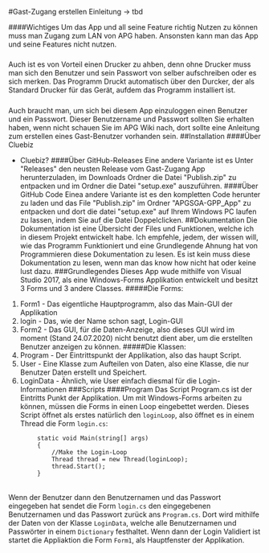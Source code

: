 #Gast-Zugang erstellen
Einleitung -> tbd

####Wichtiges
Um das App und all seine Feature richtig Nutzen zu können muss man Zugang zum LAN von APG haben.
Ansonsten kann man das App und seine Features nicht nutzen. 
#####
Auch ist es von Vorteil einen Drucker zu ahben,
denn ohne Drucker muss man sich den Benutzer und sein Passwort von selber aufschreiben oder es sich merken.
Das Programm Druckt automatisch über den Durcker, der als Standard Drucker für das Gerät, aufdem das Programm installiert ist.
#####
Auch braucht man, um sich bei diesem App einzuloggen einen Benutzer und ein Passwort.
Dieser Benutzername und Passwort sollten Sie erhalten haben, wenn nicht schauen Sie im 
APG Wiki nach, dort sollte eine Anleitung zum erstellen eines Gast-Benutzer vorhanden sein.
##Installation
####Über Cluebiz
 - Cluebiz?
####Über GitHub-Releases
 Eine andere Variante ist es Unter "Releases" den neusten Release vom Gast-Zugang App herunterzuladen,
 im Downloads Ordner die Datei "Publish.zip" zu entpacken und im Ordner die Datei "setup.exe" auszuführen.
####Über GitHub Code
 Einea andere Variante ist es den kompletten Code herunter zu laden und das File "Publish.zip"
 im Ordner "APGSGA-GPP_App" zu entpacken und dort die datei "setup.exe" auf Ihrem Windows PC
 laufen zu lassen, indem Sie auf die Datei Doppelclicken.
##Dokumentation
 Die Dokumentation ist eine Übersicht der Files und Funktionen, welche ich in diesem Projekt entwickelt habe.
 Ich empfehle, jedem, der wissen will, wie das Programm Funktioniert und eine Grundlegende Ahnung hat von Programmieren
 diese Dokumentation zu lesen. Es ist kein muss diese Dokumentation zu lesen, wenn man das know how nicht hat oder keine lust dazu.
###Grundlegendes
 Dieses App wude mithilfe von Visual Studio 2017, als eine Windows-Forms Applikation entwickelt und besitzt 3 Forms und 3 andere Classes.
#####Die Forms: 
  1. Form1 - Das eigentliche Hauptprogramm, also das Main-GUI der Applikation
  2. login - Das, wie der Name schon sagt, Login-GUI
  3. Form2 - Das GUI, für die Daten-Anzeige, also dieses GUI wird im moment (Stand 24.07.2020) nicht benutzt dient aber, um die erstellten Benutzer anzeigen zu können.
#####Die Klassen:
1. Program - Der Eintrittspunkt der Applikation, also das haupt Script.
2. User - Eine Klasse zum Aufteilen von Daten, also eine Klasse, die nur Benutzer Daten erstellt und Speichert.
3. LoginData - Ähnlich, wie User einfach diesmal für die Login-Informationen
###Scripts
####Program
Das Script Program.cs ist der Eintritts Punkt der Applikation. Um mit Windows-Forms arbeiten zu können, müssen die Forms in einen Loop eingebettet werden.
Dieses Script öffnet als erstes natürlich den `loginLoop`, also öffnet es in einem Thread die Form `login.cs`:
```     
        static void Main(string[] args)
        {
            //Make the Login-Loop
            Thread thread = new Thread(loginLoop);
            thread.Start();
        }
```

######
Wenn der Benutzer dann den Benutzernamen und das Passwort eingegeben hat sendet die Form `login.cs` den eingegebenen Benutzernamen und das Passwort zurück ans `Program.cs`.
Dort wird mithilfe der Daten von der Klasse `LoginData`, welche alle Benutzernamen und Passwörter in einem `Dictionary` festhaltet. 
Wenn dann der Login Validiert ist startet die Appliaktion die Form `Form1`, als Hauptfenster der Applikation. 

